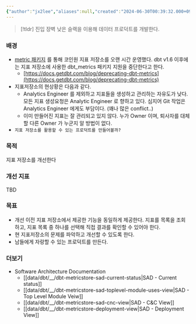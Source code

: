 ```yaml
---
{"author":"jx2lee","aliases":null,"created":"2024-06-30T00:39:32.000+09:00","last-updated":"2024-02-24 22:39","tags":["dbt","metricstore","sad"],"dg-publish":true,"dg-home-link":false,"dg-show-local-graph":true,"dg-show-backlinks":true,"dg-show-toc":false,"dg-show-inline-title":false,"dg-show-file-tree":false,"dg-enable-search":true,"dg-link-preview":true,"dg-show-tags":true,"dg-pass-frontmatter":true,"permalink":"/data/dbt/__/dbt-metricstore/","dgPassFrontmatter":true,"dgShowBacklinks":true,"dgShowLocalGraph":true,"dgEnableSearch":true,"dgLinkPreview":true,"dgShowTags":true,"noteIcon":""}
---
```




> [!tldr] 진입 장벽 낮은 슬랙을 이용해 데이터 프로덕트를 개발한다.


### 배경
- [metric 패키지](https://docs.getdbt.com/docs/build/metrics-overview) 를 통해 코인원 지표 저장소를 오랜 시간 운영했다. dbt v1.6 이후에는 지표 저장소에 사용한 dbt_metrics 패키지 지원을 중단한다고 한다.
    - [https://docs.getdbt.com/blog/deprecating-dbt-metrics](https://docs.getdbt.com/blog/deprecating-dbt-metrics)
- 지표저장소의 현상황은 다음과 같다.
    - Analytics Engineer 를 제외하고 지표들을 생성하고 관리하는 자유도가 낮다. 모든 지표 생성요청은 Analytic Engineer 로 향하고 있다. 심지어 Git 작업은 Analytics Engineer 에게도 부담이다. (꽤나 많은 conflict..)
    - 이미 만들어진 지표는 잘 관리되고 있지 않다. 누가 Owner 이며, 퇴사자를 대체할 다른 Owner 가 누군지 알 방법이 없다.
- `지표 저장소를 활용할 수 있는 프로덕트를 만들어볼까?`


### 목적
지표 저장소를 개선한다


### 개선 지표
TBD


### 목표
- 개선 이전 지표 저장소에서 제공한 기능을 동일하게 제공한다. 지표를 목록을 조회하고, 지표 목록 중 하나를 선택해 직접 결과를 확인할 수 있어야 한다.
- 현 지표저장소의 문제를 파악하고 개선할 수 있도록 한다.
- 남들에게 자랑할 수 있는 프로덕트를 만든다.


### 더보기

- Software Architecture Documentation
    - [[data/dbt/__/dbt-metricstore-sad-current-status\|SAD - Current status]]
    - [[data/dbt/__/dbt-metricstore-sad-toplevel-module-uses-view\|SAD - Top Level Module Veiw]]
    - [[data/dbt/__/dbt-metricstore-sad-cnc-view\|SAD - C&C View]]
    - [[data/dbt/__/dbt-metricstore-deployment-view\|SAD - Deployment View]]